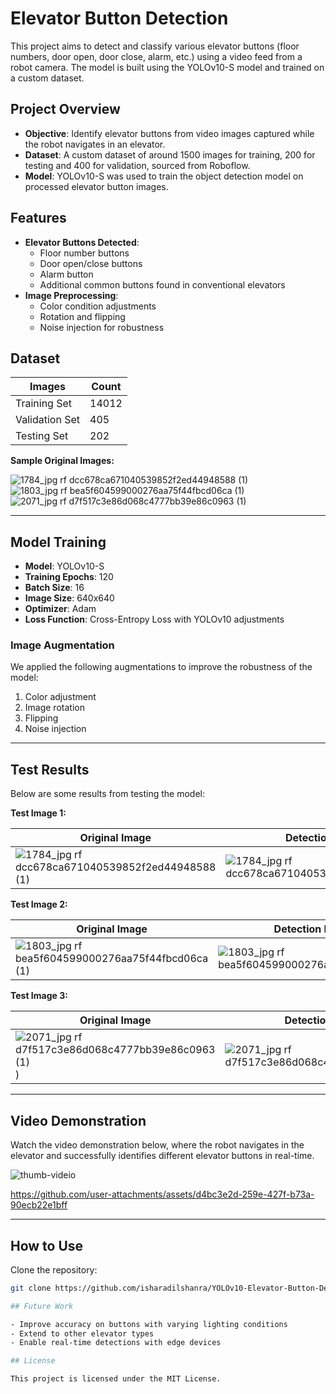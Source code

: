 # Elevator Button Detection

This project aims to detect and classify various elevator buttons (floor numbers, door open, door close, alarm, etc.) using a video feed from a robot camera. The model is built using the YOLOv10-S model and trained on a custom dataset.

## Project Overview

- **Objective**: Identify elevator buttons from video images captured while the robot navigates in an elevator.
- **Dataset**: A custom dataset of around 1500 images for training, 200 for testing and 400 for validation, sourced from Roboflow.
- **Model**: YOLOv10-S was used to train the object detection model on processed elevator button images.
  
## Features

- **Elevator Buttons Detected**:  
  - Floor number buttons  
  - Door open/close buttons  
  - Alarm button  
  - Additional common buttons found in conventional elevators
- **Image Preprocessing**:
  - Color condition adjustments
  - Rotation and flipping
  - Noise injection for robustness

## Dataset

| Images | Count |
|--------|-------|
| Training Set | 14012  |
| Validation Set  | 405   |
| Testing Set  | 202   |


**Sample Original Images:**

![1784_jpg rf dcc678ca671040539852f2ed44948588 (1)](https://github.com/user-attachments/assets/37e28de9-d047-423d-bfcf-315029b6d81b) 
![1803_jpg rf bea5f604599000276aa75f44fbcd06ca (1)](https://github.com/user-attachments/assets/e42db114-b1c1-48fd-a80e-6e864c5d9cd4)
![2071_jpg rf d7f517c3e86d068c4777bb39e86c0963 (1)](https://github.com/user-attachments/assets/c5432f4a-8b3d-477f-a867-bb62facd2a05)

---

## Model Training

- **Model**: YOLOv10-S
- **Training Epochs**: 120
- **Batch Size**: 16
- **Image Size**: 640x640
- **Optimizer**: Adam
- **Loss Function**: Cross-Entropy Loss with YOLOv10 adjustments

### Image Augmentation
We applied the following augmentations to improve the robustness of the model:

1. Color adjustment
2. Image rotation
3. Flipping
4. Noise injection

---

## Test Results

Below are some results from testing the model:

**Test Image 1:**

| Original Image | Detection Result |
|----------------|------------------|
|![1784_jpg rf dcc678ca671040539852f2ed44948588 (1)](https://github.com/user-attachments/assets/4f840731-8c12-4542-8726-c48b7ae395af) | ![1784_jpg rf dcc678ca671040539852f2ed44948588](https://github.com/user-attachments/assets/68f0656f-390c-4b04-bd3f-1ebe595709af) |

**Test Image 2:**

| Original Image | Detection Result |
|----------------|------------------|
|![1803_jpg rf bea5f604599000276aa75f44fbcd06ca (1)](https://github.com/user-attachments/assets/500f50ed-cdce-4f50-a434-981fc8012e25) |![1803_jpg rf bea5f604599000276aa75f44fbcd06ca](https://github.com/user-attachments/assets/14056a3c-bea5-44a4-9613-1226570a6c28) |

**Test Image 3:**

| Original Image | Detection Result |
|----------------|------------------|
|![2071_jpg rf d7f517c3e86d068c4777bb39e86c0963 (1)](https://github.com/user-attachments/assets/028d515b-9a10-41a9-9da0-81ac8871ebb3)) |![2071_jpg rf d7f517c3e86d068c4777bb39e86c0963](https://github.com/user-attachments/assets/b330f9db-1f71-4a4c-824f-b23d4f47b2c1) |

---

## Video Demonstration

Watch the video demonstration below, where the robot navigates in the elevator and successfully identifies different elevator buttons in real-time.

![thumb-videio](https://github.com/user-attachments/assets/568fd268-b636-4d02-b4aa-ba656bea0b1f)

https://github.com/user-attachments/assets/d4bc3e2d-259e-427f-b73a-90ecb22e1bff

---

## How to Use

Clone the repository:
```bash
git clone https://github.com/isharadilshanra/YOLOv10-Elevator-Button-Detection.git

## Future Work

- Improve accuracy on buttons with varying lighting conditions
- Extend to other elevator types
- Enable real-time detections with edge devices

## License

This project is licensed under the MIT License.
